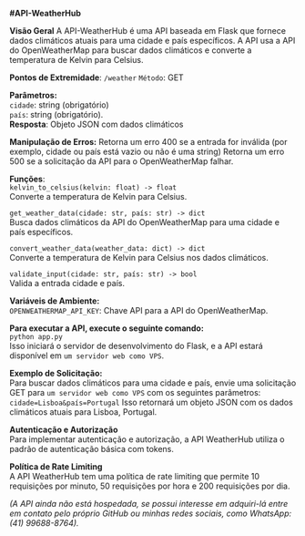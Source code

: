 

**#API-WeatherHub**         
  
  **Visão Geral**
  A API-WeatherHub é uma API baseada em Flask que fornece dados climáticos atuais para uma cidade e país específicos. A API usa a API do OpenWeatherMap para buscar 
  dados climáticos e converte a temperatura de Kelvin para Celsius.

**Pontos de Extremidade**:
 `/weather`
 `Método`: GET

**Parâmetros:**                                             
 `cidade`: string (obrigatório)             
 `país`: string (obrigatório).                 
  **Resposta**: Objeto JSON com dados climáticos

 **Manipulação de Erros:**
 Retorna um erro 400 se a entrada for inválida (por exemplo, cidade ou país está vazio ou não é uma string)
 Retorna um erro 500 se a solicitação da API para o OpenWeatherMap falhar.

**Funções**:  
 `kelvin_to_celsius(kelvin: float) -> float`      
  Converte a temperatura de Kelvin para Celsius.

`get_weather_data(cidade: str, país: str) -> dict`                         
 Busca dados climáticos da API do OpenWeatherMap para uma cidade e país específicos.

`convert_weather_data(weather_data: dict) -> dict`                                  
 Converte a temperatura de Kelvin para Celsius nos dados climáticos.

`validate_input(cidade: str, país: str) -> bool`                                          
 Valida a entrada cidade e país.

**Variáveis de Ambiente:**                        
 `OPENWEATHERMAP_API_KEY`: Chave API para a API do OpenWeatherMap.
 

  **Para executar a API, execute o seguinte comando:**                                       
 ``python app.py``                      
 Isso iniciará o servidor de desenvolvimento do Flask, e a API estará disponível em `um servidor web como VPS`.

**Exemplo de Solicitação:**                               
 Para buscar dados climáticos para uma cidade e país, envie uma solicitação GET para `um servidor web como VPS` com os seguintes parâmetros:
 ```cidade=Lisboa&país=Portugal```
Isso retornará um objeto JSON com os dados climáticos atuais para Lisboa, Portugal.

**Autenticação e Autorização**                   
 Para implementar autenticação e autorização, a API WeatherHub utiliza o padrão de autenticação básica com tokens.

**Política de Rate Limiting**                
 A API WeatherHub tem uma política de rate limiting que permite 10 requisições por minuto, 50 requisições por hora e 200 requisições por dia.
                                

*(A API ainda não está hospedada, se possui interesse em adquiri-lá entre em contato pelo próprio GitHub ou minhas redes sociais, como WhatsApp: (41) 99688-8764).*

